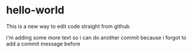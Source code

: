 hello-world
===========

This is a new way to edit code straight from github

  
  i'm adding some more text so i can do another commit because i forgot to add a commit message before
  
